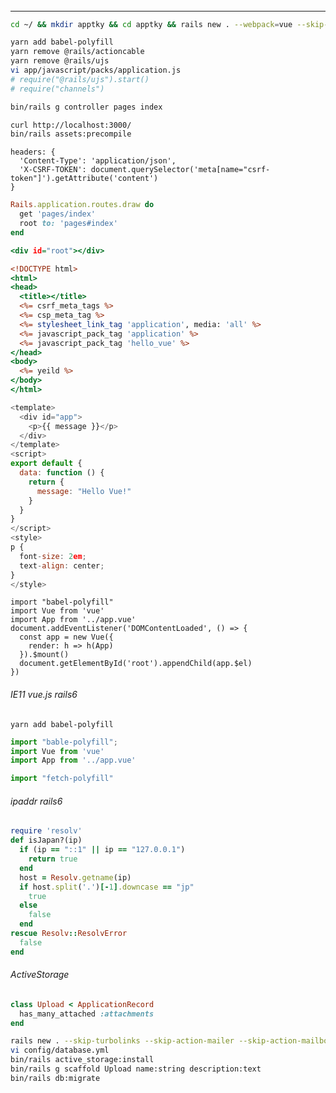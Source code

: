 ######
---



```sh
cd ~/ && mkdir apptky && cd apptky && rails new . --webpack=vue --skip-turbolinks --skip-turbolinks --skip-action-mailer --skip-action-mailbox --skip-active-strage --skip-test -d mysql

yarn add babel-polyfill
yarn remove @rails/actioncable
yarn remove @rails/ujs
vi app/javascript/packs/application.js
# require("@rails/ujs").start()
# require("channels")

bin/rails g controller pages index

curl http://localhost:3000/
bin/rails assets:precompile

```

```
headers: {
  'Content-Type': 'application/json',
  'X-CSRF-TOKEN': document.querySelector('meta[name="csrf-token"]').getAttribute('content')
}
```


```config/routes.rb
Rails.application.routes.draw do
  get 'pages/index'
  root to: 'pages#index'
end
```

```app/views/pages/index.html.erb
<div id="root"></div>
```

```app/views/layouts/application.html.erb
<!DOCTYPE html>
<html>
<head>
  <title></title>
  <%= csrf_meta_tags %>
  <%= csp_meta_tag %>
  <%= stylesheet_link_tag 'application', media: 'all' %>
  <%= javascript_pack_tag 'application' %>
  <%= javascript_pack_tag 'hello_vue' %>
</head>
<body>
  <%= yeild %>
</body>
</html>
```

```app/javascript/packs/hello_vue.js
<template>
  <div id="app">
    <p>{{ message }}</p>
  </div>
</template>
<script>
export default {
  data: function () {
    return {
      message: "Hello Vue!"
    }
  }
}
</script>
<style>
p {
  font-size: 2em;
  text-align: center;
}
</style>
```


```app/javascript/app.vue
import "babel-polyfill"
import Vue from 'vue'
import App from '../app.vue'
document.addEventListener('DOMContentLoaded', () => {
  const app = new Vue({
    render: h => h(App)
  }).$mount()
  document.getElementById('root').appendChild(app.$el)
})

```

###### IE11 vue.js rails6
```
yarn add babel-polyfill

```


```.vue.js
import "bable-polyfill";
import Vue from 'vue'
import App from '../app.vue'

import "fetch-polyfill"
```

###### ipaddr rails6
```app/sessions/confirm_ip.rb
require 'resolv'
def isJapan?(ip)
  if (ip == "::1" || ip == "127.0.0.1")
    return true
  end
  host = Resolv.getname(ip)
  if host.split('.')[-1].downcase == "jp"
    true
  else
    false
  end
rescue Resolv::ResolvError
  false
end
```

###### ActiveStorage
```app/models/upload.rb
class Upload < ApplicationRecord
  has_many_attached :attachments
end

```

```.sh
rails new . --skip-turbolinks --skip-action-mailer --skip-action-mailbox --skip-test -d mysql
vi config/database.yml
bin/rails active_storage:install
bin/rails g scaffold Upload name:string description:text
bin/rails db:migrate

```


